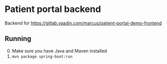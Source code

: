 # Patient portal backend

Backend for https://gitlab.vaadin.com/marcus/patient-portal-demo-frontend

## Running

0. Make sure you have Java and Maven installed
1. `mvn package spring-boot:run`